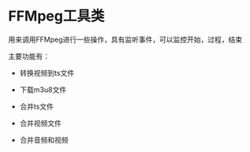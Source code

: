 # FFMpeg工具类

用来调用FFMpeg进行一些操作，具有监听事件，可以监控开始，过程，结束

主要功能有：

- 转换视频到ts文件

- 下载m3u8文件

- 合并ts文件

- 合并视频文件

- 合并音频和视频